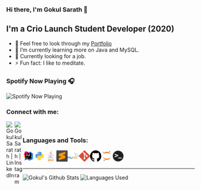 ### Hi there, I'm Gokul Sarath 👋

## I'm a Crio Launch Student Developer (2020)

- 📃 Feel free to look through my [Portfolio]
- 🌱 I’m currently learning more on Java and MySQL.
- 🤔 Currently looking for a job.
- ⚡ Fun fact: I like to meditate.

### Spotify Now Playing 🎧

<img src="https://spotify-player-roan.vercel.app/api/spotify" alt="Spotify Now Playing" width="350" />

### Connect with me:

[<img align="left" alt="GokulSarath | LinkedIn" width="22px" src="https://cdn.jsdelivr.net/npm/simple-icons@v3/icons/linkedin.svg" />][linkedin]
[<img align="left" alt="GokulSarath | Instagram" width="22px" src="https://cdn.jsdelivr.net/npm/simple-icons@v3/icons/instagram.svg" />][instagram]

<br />

### Languages and Tools:

<img align="left" alt="Intellij" width="30px" src="https://github.com/gokul-sarath07/gokul-sarath07/blob/main/icon-pack/intellij-idea.png" />
<img align="left" alt="Python" width="30px" src="https://github.com/gokul-sarath07/gokul-sarath07/blob/main/icon-pack/python.png" />
<img align="left" alt="Java" width="30px" src="https://github.com/gokul-sarath07/gokul-sarath07/blob/main/icon-pack/java.png" />
<img align="left" alt="Sublime Text 3" width="30px" src="https://github.com/gokul-sarath07/gokul-sarath07/blob/main/icon-pack/sublime.png" />
<img align="left" alt="MySQL" width="30px" src="https://github.com/gokul-sarath07/gokul-sarath07/blob/main/icon-pack/mysql.png" />
<img align="left" alt="Git" width="30px" src="https://github.com/gokul-sarath07/gokul-sarath07/blob/main/icon-pack/git.png" />
<img align="left" alt="GitHub" width="30px" src="https://github.com/gokul-sarath07/gokul-sarath07/blob/main/icon-pack/github.png" />
<img align="left" alt="GitHub" width="30px" src="https://raw.githubusercontent.com/github/explore/80688e429a7d4ef2fca1e82350fe8e3517d3494d/topics/jupyter-notebook/jupyter-notebook.png" />
<img align="left" alt="Terminal" width="30px" src="https://raw.githubusercontent.com/github/explore/80688e429a7d4ef2fca1e82350fe8e3517d3494d/topics/terminal/terminal.png" />

<br />
<br />

---

<img align="center" alt="Gokul's Github Stats" src="https://github-readme-stats-puce-omega.vercel.app/api?username=gokul-sarath07&show_icons=true&theme=vue&hide_border=true" />
<img align="center" alt="Languages Used" src="https://github-readme-stats.vercel.app/api/top-langs/?username=gokul-sarath07&layout=compact&show_icons=true&theme=vue&hide_border=true" />



[linkedin]: https://www.linkedin.com/in/gokul-sarath-b25a66174/
[instagram]: https://www.instagram.com/gokul_sarath07/
[Portfolio]: https://criodo.github.io/Crio-Launch-Feb-2020-gokul510-s/
